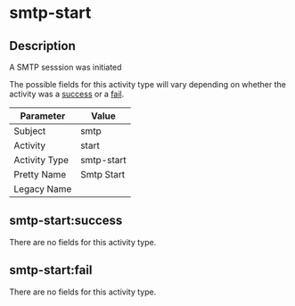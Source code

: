 smtp-start
==========

Description
-----------
A SMTP sesssion was initiated

The possible fields for this activity type will vary depending on whether the activity was a [success](#smtp-startsuccess) or a [fail](#smtp-startfail).

| Parameter     | Value      |
| ------------- | ---------- |
| Subject       | smtp       |
| Activity      | start      |
| Activity Type | smtp-start |
| Pretty Name   | Smtp Start |
| Legacy Name   |            |

smtp-start:success
------------------

There are no fields for this activity type.


smtp-start:fail
---------------

There are no fields for this activity type.
